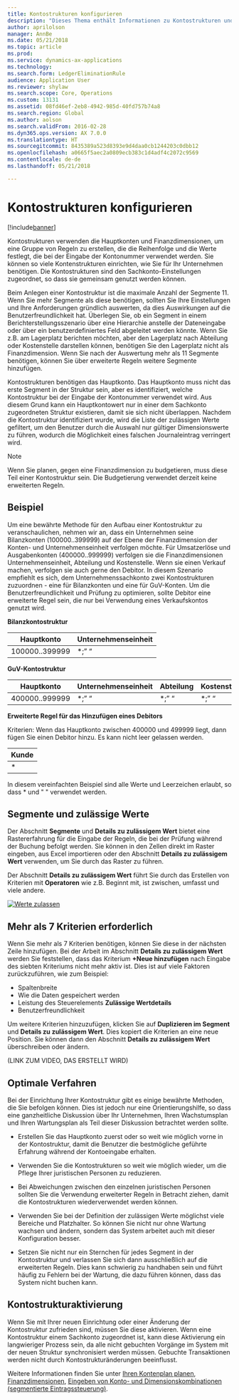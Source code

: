 ```yaml
---
title: Kontostrukturen konfigurieren
description: "Dieses Thema enthält Informationen zu Kontostrukturen und Finanzdimensionen."
author: aprilolson
manager: AnnBe
ms.date: 05/21/2018
ms.topic: article
ms.prod: 
ms.service: dynamics-ax-applications
ms.technology: 
ms.search.form: LedgerEliminationRule
audience: Application User
ms.reviewer: shylaw
ms.search.scope: Core, Operations
ms.custom: 13131
ms.assetid: 08fd46ef-2eb8-4942-985d-40fd757b74a8
ms.search.region: Global
ms.author: aolson
ms.search.validFrom: 2016-02-28
ms.dyn365.ops.version: AX 7.0.0
ms.translationtype: HT
ms.sourcegitcommit: 8435389a523d8393e9d4daa0cb1244203c0dbb12
ms.openlocfilehash: a0665f5aec2a0809ecb383c1d4adf4c2072c9569
ms.contentlocale: de-de
ms.lasthandoff: 05/21/2018

---
```


# <a name="configure-account-structures"></a>Kontostrukturen konfigurieren

[!include[banner](../includes/banner.md)]

Kontostrukturen verwenden die Hauptkonten und Finanzdimensionen, um eine Gruppe von Regeln zu erstellen, die die Reihenfolge und die Werte festlegt, die bei der Eingabe der Kontonummer verwendet werden. Sie können so viele Kontenstrukturen einrichten, wie Sie für Ihr Unternehmen benötigen. Die Kontostrukturen sind den Sachkonto-Einstellungen zugeordnet, so dass sie gemeinsam genutzt werden können.

Beim Anlegen einer Kontostruktur ist die maximale Anzahl der Segmente 11. Wenn Sie mehr Segmente als diese benötigen, sollten Sie Ihre Einstellungen und Ihre Anforderungen gründlich auswerten, da dies Auswirkungen auf die Benutzerfreundlichkeit hat. Überlegen Sie, ob ein Segment in einem Berichterstellungsszenario über eine Hierarchie anstelle der Dateneingabe oder über ein benutzerdefiniertes Feld abgeleitet werden könnte. Wenn Sie z.B. am Lagerplatz berichten möchten, aber den Lagerplatz nach Abteilung oder Kostenstelle darstellen können, benötigen Sie den Lagerplatz nicht als Finanzdimension. Wenn Sie nach der Auswertung mehr als 11 Segmente benötigen, können Sie über erweiterte Regeln weitere Segmente hinzufügen.

Kontostrukturen benötigen das Hauptkonto. Das Hauptkonto muss nicht das erste Segment in der Struktur sein, aber es identifiziert, welche Kontostruktur bei der Eingabe der Kontonummer verwendet wird. Aus diesem Grund kann ein Hauptkontowert nur in einer dem Sachkonto zugeordneten Struktur existieren, damit sie sich nicht überlappen. Nachdem die Kontostruktur identifiziert wurde, wird die Liste der zulässigen Werte gefiltert, um den Benutzer durch die Auswahl nur gültiger Dimensionswerte zu führen, wodurch die Möglichkeit eines falschen Journaleintrag verringert wird.

> [!NOTE] 
> Wenn Sie planen, gegen eine Finanzdimension zu budgetieren, muss diese Teil einer Kontostruktur sein. Die Budgetierung verwendet derzeit keine erweiterten Regeln.

## <a name="example"></a>Beispiel
Um eine bewährte Methode für den Aufbau einer Kontostruktur zu veranschaulichen, nehmen wir an, dass ein Unternehmen seine Bilanzkonten (100000..399999) auf der Ebene der Finanzdimension der Konten- und Unternehmenseinheit verfolgen möchte. Für Umsatzerlöse und Ausgabenkonten (400000..999999) verfolgen sie die Finanzdimensionen Unternehmenseinheit, Abteilung und Kostenstelle. Wenn sie einen Verkauf machen, verfolgen sie auch gerne den Debitor. In diesem Szenario empfiehlt es sich, dem Unternehmenssachkonto zwei Kontostrukturen zuzuordnen - eine für Bilanzkonten und eine für GuV-Konten. Um die Benutzerfreundlichkeit und Prüfung zu optimieren, sollte Debitor eine erweiterte Regel sein, die nur bei Verwendung eines Verkaufskontos genutzt wird.

**Bilanzkontostruktur**

|Hauptkonto          | Unternehmenseinheit    |
|----------------------|-----------|
|100000..399999 | *;” “|

**GuV-Kontostruktur**

|Hauptkonto          | Unternehmenseinheit    |Abteilung          | Kostenstelle    |
|----------------------|-----------|----------------------|-----------|
|400000..999999 | *;” “|*;” “|*;” “|*;” “|

**Erweiterte Regel für das Hinzufügen eines Debitors**

Kriterien: Wenn das Hauptkonto zwischen 400000 und 499999 liegt, dann fügen Sie einen Debitor hinzu. Es kann nicht leer gelassen werden.

|Kunde         |
|-----------------|
|* |

In diesem vereinfachten Beispiel sind alle Werte und Leerzeichen erlaubt, so dass * und " " verwendet werden.

## <a name="segments-and-allowed-values"></a>Segmente und zulässige Werte
Der Abschnitt **Segmente** und **Details zu zulässigem Wert** bietet eine Rastererfahrung für die Eingabe der Regeln, die bei der Prüfung während der Buchung befolgt werden. Sie können in den Zellen direkt im Raster eingeben, aus Excel importieren oder den Abschnitt **Details zu zulässigem Wert** verwenden, um Sie durch das Raster zu führen.

Der Abschnitt **Details zu zulässigem Wert** führt Sie durch das Erstellen von Kriterien mit **Operatoren** wie z.B. Beginnt mit, ist zwischen, umfasst und viele andere.

[![Werte zulassen](./media/account.png)](./media/account.png) 

## <a name="more-than-7-criteria-needed"></a>Mehr als 7 Kriterien erforderlich

Wenn Sie mehr als 7 Kriterien benötigen, können Sie diese in der nächsten Zeile hinzufügen. Bei der Arbeit im Abschnitt **Details zu zulässigem Wert** werden Sie feststellen, dass das Kriterium **+Neue hinzufügen** nach Eingabe des siebten Kriteriums nicht mehr aktiv ist. Dies ist auf viele Faktoren zurückzuführen, wie zum Beispiel: 
 - Spaltenbreite 
 - Wie die Daten gespeichert werden 
 - Leistung des Steuerelements **Zulässige Wertdetails**
 - Benutzerfreundlichkeit  
 
Um weitere Kriterien hinzuzufügen, klicken Sie auf **Duplizieren im Segment** und **Details zu zulässigem Wert**. Dies kopiert die Kriterien an eine neue Position. Sie können dann den Abschnitt **Details zu zulässigem Wert** überschreiben oder ändern.

(LINK ZUM VIDEO, DAS ERSTELLT WIRD)

## <a name="best-practices"></a>Optimale Verfahren
Bei der Einrichtung Ihrer Kontostruktur gibt es einige bewährte Methoden, die Sie befolgen können. Dies ist jedoch nur eine Orientierungshilfe, so dass eine ganzheitliche Diskussion über Ihr Unternehmen, Ihren Wachstumsplan und Ihren Wartungsplan als Teil dieser Diskussion betrachtet werden sollte.

- Erstellen Sie das Hauptkonto zuerst oder so weit wie möglich vorne in der Kontostruktur, damit die Benutzer die bestmögliche geführte Erfahrung während der Kontoeingabe erhalten.

- Verwenden Sie die Kontostrukturen so weit wie möglich wieder, um die Pflege Ihrer juristischen Personen zu reduzieren.

- Bei Abweichungen zwischen den einzelnen juristischen Personen sollten Sie die Verwendung erweiterter Regeln in Betracht ziehen, damit die Kontostrukturen wiederverwendet werden können.

- Verwenden Sie bei der Definition der zulässigen Werte möglichst viele Bereiche und Platzhalter. So können Sie nicht nur ohne Wartung wachsen und ändern, sondern das System arbeitet auch mit dieser Konfiguration besser.

- Setzen Sie nicht nur ein Sternchen für jedes Segment in der Kontostruktur und verlassen Sie sich dann ausschließlich auf die erweiterten Regeln. Dies kann schwierig zu handhaben sein und führt häufig zu Fehlern bei der Wartung, die dazu führen können, dass das System nicht buchen kann.

## <a name="account-structure-activation"></a>Kontostrukturaktivierung
Wenn Sie mit Ihrer neuen Einrichtung oder einer Änderung der Kontostruktur zufrieden sind, müssen Sie diese aktivieren. Wenn eine Kontostruktur einem Sachkonto zugeordnet ist, kann diese Aktivierung ein langwieriger Prozess sein, da alle nicht gebuchten Vorgänge im System mit der neuen Struktur synchronisiert werden müssen. Gebuchte Transaktionen werden nicht durch Kontostrukturänderungen beeinflusst.

Weitere Informationen finden Sie unter [Ihren Kontenplan planen](plan-chart-of-accounts.md), [Finanzdimensionen](financial-dimensions.md), [Eingeben von Konto- und Dimensionskombinationen (segmentierte Eintragssteuerung)](enter-account-dimension-combinations-segmented-entry-control.md).

